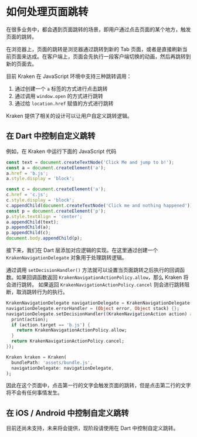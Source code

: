 # 如何处理页面跳转

在很多业务中，都会遇到页面跳转的场景，即用户通过点击页面的某个地方，触发页面的跳转。

在浏览器上，页面的跳转是浏览器通过跳转到新的 Tab 页面，或者是直接刷新当前页面来达成。在客户端上，页面会先执行一段客户端切换的动画，然后再跳转到新的页面去。

目前 Kraken 在 JavaScript 环境中支持三种跳转调用：

1. 通过创建一个 `a` 标签的方式进行点击跳转
2. 通过调用 `window.open` 的方式进行跳转
3. 通过给 `location.href` 赋值的方式进行跳转

Kraken 提供了相关的设计可以让用户自定义跳转逻辑。

## 在 Dart 中控制自定义跳转

例如，在 Kraken 中运行下面的 JavaScript 代码

```javascript
const text = document.createTextNode('Click Me and jump to b!');
const a = document.createElement('a');
a.href = 'b.js';
a.style.display = 'block';

const c = document.createElement('a');
c.href = 'c.js';
c.style.display = 'block';
c.appendChild(document.createTextNode('Click me and nothing happened'));
const p = document.createElement('p');
p.style.textAlign = 'center';
a.appendChild(text);
p.appendChild(a);
p.appendChild(c);
document.body.appendChild(p);
```

接下来，我们在 Dart 层添加对应逻辑的实现。在这里通过创建一个 `KrakenNavigationDelegate` 对象用于处理跳转逻辑。

通过调用 `setDecisionHandler()` 方法就可以设置当页面跳转之后执行的回调函数。如果回调函数返回 `KrakenNavigationActionPolicy.allow`，那么 Kraken 将会进行跳转。
如果返回 `KrakenNavigationActionPolicy.cancel` 则会进行跳转阻断，取消跳转行为的执行。

```dart
KrakenNavigationDelegate navigationDelegate = KrakenNavigationDelegate();
navigationDelegate.errorHandler = (Object error, Object stack) {};
navigationDelegate.setDecisionHandler((KrakenNavigationAction action) async {
  print(action);
  if (action.target == 'b.js') {
    return KrakenNavigationActionPolicy.allow;
  }
  return KrakenNavigationActionPolicy.cancel;
});

Kraken kraken = Kraken(
  bundlePath: 'assets/bundle.js',
  navigationDelegate: navigationDelegate,
);

```

因此在这个页面中，点击第一行的文字会触发页面的跳转，但是点击第二行的文字将不会有任何事情发生。

## 在 iOS / Android 中控制自定义跳转

目前还尚未支持，未来将会提供，现阶段请使用在 Dart 中控制自定义跳转。
